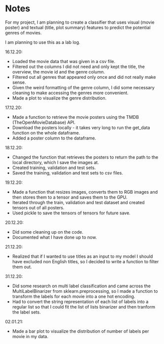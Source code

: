 # Notes

For my project, I am planning to create a classifier that uses visual (movie poster) and textual (title, plot summary) features to predict the potential genres of movies.

I am planning to use this as a lab log.

16.12.20: 
- Loaded the movie data that was given in a csv file.
- Filtered out the columns I did not need and only kept the title, the overview, the movie id and the genre column.
- Filtered out all genres that appeared only once and did not really make sense.
- Given the weird formatting of the genre column, I did some necessary cleaning to make accessing the genres more convenient.
- Made a plot to visualize the genre distribution.

17.12.20:
- Made a function to retrieve the movie posters using the TMDB (TheOpenMovieDatabase) API.
- Download the posters locally - it takes very long to run the get_data function on the whole dataframe.
- Added a poster column to the dataframe.

18.12.20:
- Changed the function that retrieves the posters to return the path to the local directory, which I save the images at.
- Created training, validation and test sets.
- Saved the training, validation and test sets to csv files.

19.12.20:
- Made a function that resizes images,  converts them to RGB images and then stores them to a tensor and saves them to the GPU.
- Iterated through the train, validation and test dataset and created tensors out of all posters.
- Used pickle to save the tensors of tensors for future save.

20.12.20:
- Did some cleaning up on the code.
- Documented what I have done up to now.

21.12.20:
- Realized that if I wanted to use titles as an input to my model I should have excluded non English titles, so I decided to write a function to filter them out.

31.12.20:
- Did some research on multi label classification and came across the MultiLabelBinarizer from sklearn.preprocessing, so I made a function to transform the labels for each movie into a one hot encoding.
- Had to convert the string representation of each list of labels into a regular list so that I could fit the list of lists binarizer and then tranform the label sets.

02.01.21:
- Made a bar plot to visualize the distribution of number of labels per movie in my data.
